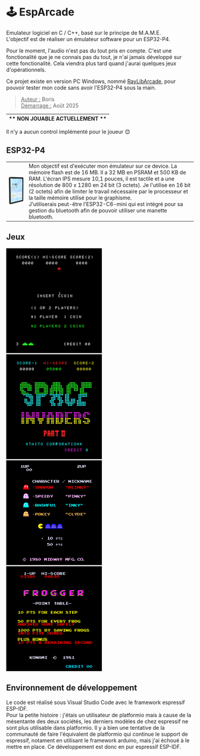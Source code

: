 
# 🕹️ EspArcade  
Emulateur logiciel en C / C++, basé sur le principe de M.A.M.E.  
L'objectif est de réaliser un émulateur software pour un ESP32-P4. 

Pour le moment, l'audio n'est pas du tout pris en compte. C'est une fonctionalité que je ne connais pas du tout, je n'ai jamais développé sur cette fonctionalité. Cela viendra plus tard quand j'aurai quelques jeux d'opérationnels.  

Ce projet existe en version PC Windows, nommé [RayLibArcade](https://github.com/BorisFR/RayLibArcade), pour pouvoir tester mon code sans avoir l'ESP32-P4 sous la main.  

> <ins>Auteur :</ins> Boris  
<ins>Démarrage :</ins> Août 2025  

| ** NON JOUABLE ACTUELLEMENT ** |
| :--: | 

Il n'y a aucun control implémenté pour le joueur 😊  

## ESP32-P4

|       |      |
| :---: | :--- |  
| ![ESP32-P4](roms/Esp32-P4.png) | Mon objectif est d'exécuter mon émulateur sur ce device. La mémoire flash est de 16 MB. Il a 32 MB en PSRAM et 500 KB de RAM. L'écran IPS mesure 10,1 pouces, il est tactile et a une résolution de 800 x 1280 en 24 bit (3 octets). Je l'utilise en 16 bit (2 octets) afin de limiter le travail nécessaire par le processeur et la taille mémoire utilisé pour le graphisme. <br> J'utiliserais peut-être l'ESP32-C6-mini qui est intégré pour sa gestion du bluetooth afin de pouvoir utiliser une manette bluetooth.  |

## Jeux  

![Space Invaders](roms/RLarcade_invaders.png) ![Space Invaders Part II](roms/RLarcade_invadpt2.png) ![Pacman](roms/RLarcade_pacman.png) ![Frogger](roms/RLarcade_frogger.png)


## Environnement de développement  

Le code est réalisé sous Visual Studio Code avec le framework espressif ESP-IDF.  
Pour la petite histoire : j'étais un utilisateur de platformio mais à cause de la mésentante des deux sociétés, les derniers modèles de chez espressif ne sont plus utilisable dans platformio. Il y a bien une tentative de la communauté de faire l'équivalent de platformio qui continue le support de espressif, notament en utilisant le framework arduino, mais j'ai échoué à le mettre en place. Ce développement est donc en pur espressif ESP-IDF.    